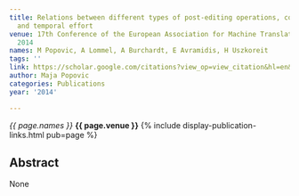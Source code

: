 ```yaml
---
title: Relations between different types of post-editing operations, cognitive effort
  and temporal effort
venue: 17th Conference of the European Association for Machine Translation (EAMT 2014),
  2014
names: M Popovic, A Lommel, A Burchardt, E Avramidis, H Uszkoreit
tags: ''
link: https://scholar.google.com/citations?view_op=view_citation&hl=en&user=KdAV2Y0AAAAJ&citation_for_view=KdAV2Y0AAAAJ:-f6ydRqryjwC
author: Maja Popovic
categories: Publications
year: '2014'

---
```


*{{ page.names }}*
**{{ page.venue }}**
{% include display-publication-links.html pub=page %}
## Abstract

None